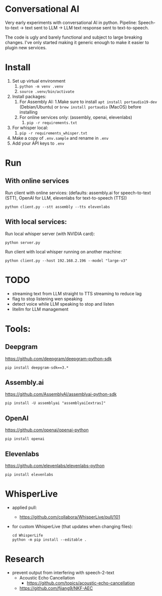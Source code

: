 # Conversational AI

Very early experiments with conversational AI in python. Pipeline: Speech-to-text -> text sent to LLM -> LLM text response sent to text-to-speech.

The code is ugly and barely functional and subject to large breaking changes. I've only started making it generic enough to make it easier to plugin new services.


# Install

1. Set up virtual environment
   1. `python -m venv .venv`
   2. `source .venv/bin/activate`
2. Install packages:
   1. For Assembly AI:
      1.Make sure to install `apt install portaudio19-dev` (Debian/Ubuntu) or
        `brew install portaudio` (MacOS) before installing
   2. For online services only: (assembly, openai, elevenlabs)
      1.  `pip -r requirements.txt`
  1.  For whisper local:
      1.  `pip -r requirements_whisper.txt`
3. Make a copy of `.env.sample` and rename in `.env`
4. Add your API keys to `.env`


# Run

## With online services
Run client with online services:
(defaults: assembly.ai for speech-to-text (STT), OpenAI for LLM, elevenlabs for text-to-speech (TTS))
```
python client.py --stt assembly --tts elevenlabs
```

## With local services:
Run local whisper server (with NVIDIA card):
```
python server.py
```

Run client with local whisper running on another machine:
```
python client.py --host 192.168.2.196 --model "large-v3"
```

# TODO

- streaming text from LLM straight to TTS streaming to reduce lag
- flag to stop listening wen speaking
- detect voice while LLM speaking to stop and listen
- litellm for LLM management

# Tools:

## Deepgram
https://github.com/deepgram/deepgram-python-sdk
```
pip install deepgram-sdk==3.*
```

## Assembly.ai
https://github.com/AssemblyAI/assemblyai-python-sdk
```
pip install -U assemblyai "assemblyai[extras]"
```

## OpenAI 
https://github.com/openai/openai-python
```
pip install openai
```

## Elevenlabs
https://github.com/elevenlabs/elevenlabs-python
```
pip install elevenlabs
```

# WhisperLive

- applied pull:
  -  https://github.com/collabora/WhisperLive/pull/101
  
- for custom WhisperLive (that updates when changing files):
  ```
  cd WhisperLife
  python -m pip install --editable .
  ```


# Research

- prevent output from interfering with speech-2-text
  - Acoustic Echo Cancellation
    - https://github.com/topics/acoustic-echo-cancellation 
  - https://github.com/fjiang9/NKF-AEC


